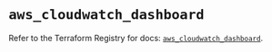 # `aws_cloudwatch_dashboard`

Refer to the Terraform Registry for docs: [`aws_cloudwatch_dashboard`](https://registry.terraform.io/providers/hashicorp/aws/5.99.1/docs/resources/cloudwatch_dashboard).
